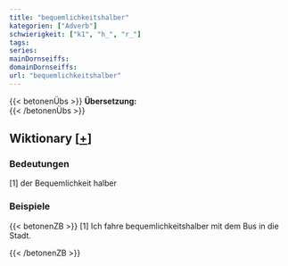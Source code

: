 ```yaml
---
title: "bequemlichkeitshalber"
kategorien: ["Adverb"]
schwierigkeit: ["k1", "h_", "r_"]
tags:
series:
mainDornseiffs:
domainDornseiffs:
url: "bequemlichkeitshalber"
---
```


{{< betonenÜbs >}}
**Übersetzung:**  
{{< /betonenÜbs >}}

## Wiktionary [[+](https://de.wiktionary.org/wiki/bequemlichkeitshalber)]

### Bedeutungen
[1] der Bequemlichkeit halber  

### Beispiele
{{< betonenZB >}}
[1] Ich fahre bequemlichkeitshalber mit dem Bus in die Stadt.  

{{< /betonenZB >}}


